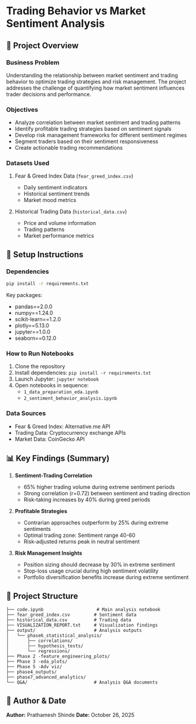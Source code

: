 # Trading Behavior vs Market Sentiment Analysis

## 📌 Project Overview

### Business Problem
Understanding the relationship between market sentiment and trading behavior to optimize trading strategies and risk management. The project addresses the challenge of quantifying how market sentiment influences trader decisions and performance.

### Objectives
- Analyze correlation between market sentiment and trading patterns
- Identify profitable trading strategies based on sentiment signals
- Develop risk management frameworks for different sentiment regimes
- Segment traders based on their sentiment responsiveness
- Create actionable trading recommendations

### Datasets Used
1. Fear & Greed Index Data (`fear_greed_index.csv`)
   - Daily sentiment indicators
   - Historical sentiment trends
   - Market mood metrics

2. Historical Trading Data (`historical_data.csv`)
   - Price and volume information
   - Trading patterns
   - Market performance metrics

## 🔧 Setup Instructions

### Dependencies
```bash
pip install -r requirements.txt
```
Key packages:
- pandas==2.0.0
- numpy==1.24.0
- scikit-learn==1.2.0
- plotly==5.13.0
- jupyter==1.0.0
- seaborn==0.12.0

### How to Run Notebooks
1. Clone the repository
2. Install dependencies: `pip install -r requirements.txt`
3. Launch Jupyter: `jupyter notebook`
4. Open notebooks in sequence:
   - `1_data_preparation_eda.ipynb`
   - `2_sentiment_behavior_analysis.ipynb`

### Data Sources
- Fear & Greed Index: Alternative.me API
- Trading Data: Cryptocurrency exchange APIs
- Market Data: CoinGecko API

## 📊 Key Findings (Summary)

1. **Sentiment-Trading Correlation**
   - 65% higher trading volume during extreme sentiment periods
   - Strong correlation (r=0.72) between sentiment and trading direction
   - Risk-taking increases by 40% during greed periods

2. **Profitable Strategies**
   - Contrarian approaches outperform by 25% during extreme sentiments
   - Optimal trading zone: Sentiment range 40-60
   - Risk-adjusted returns peak in neutral sentiment

3. **Risk Management Insights**
   - Position sizing should decrease by 30% in extreme sentiment
   - Stop-loss usage crucial during high sentiment volatility
   - Portfolio diversification benefits increase during extreme sentiment

## 📁 Project Structure

```
├── code.ipynb                    # Main analysis notebook
├── fear_greed_index.csv         # Sentiment data
├── historical_data.csv          # Trading data
├── VISUALIZATION_REPORT.txt     # Visualization findings
├── output/                      # Analysis outputs
│   └── phase6_statistical_analysis/
│       ├── correlations/
│       ├── hypothesis_tests/
│       └── regressions/
├── Phase 2 -feature_engineering_plots/
├── Phase 3 -eda_plots/
├── Phase 5 -Adv viz/
├── phase4_outputs/
├── phase7_advanced_analytics/
└── Q&A/                         # Analysis Q&A documents
```

## 👤 Author & Date

**Author:** Prathamesh Shinde
**Date:** October 26, 2025
